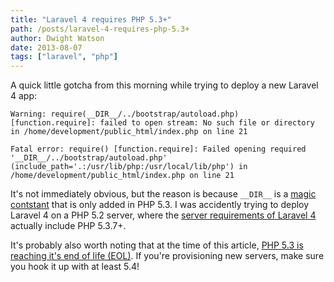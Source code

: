 ```yaml
---
title: "Laravel 4 requires PHP 5.3+"
path: /posts/laravel-4-requires-php-5.3+
author: Dwight Watson
date: 2013-08-07
tags: ["laravel", "php"]
---
```


A quick little gotcha from this morning while trying to deploy a new Laravel 4 app:

    Warning: require(__DIR__/../bootstrap/autoload.php) [function.require]: failed to open stream: No such file or directory in /home/development/public_html/index.php on line 21

    Fatal error: require() [function.require]: Failed opening required '__DIR__/../bootstrap/autoload.php' (include_path='.:/usr/lib/php:/usr/local/lib/php') in /home/development/public_html/index.php on line 21

It's not immediately obvious, but the reason is because `__DIR__` is a [magic contstant](http://php.net/manual/en/language.constants.predefined.php) that is only added in PHP 5.3. I was accidently trying to deploy Laravel 4 on a PHP 5.2 server, where the [server requirements of Laravel 4](http://laravel.com/docs/installation#server-requirements) actually include PHP 5.3.7+.

It's probably also worth noting that at the time of this article, [PHP 5.3 is reaching it's end of life (EOL)](http://php.net/archive/2013.php#id2013-07-11-1). If you're provisioning new servers, make sure you hook it up with at least 5.4!
